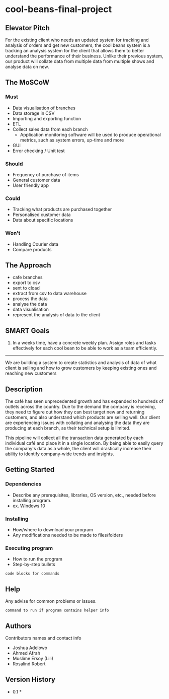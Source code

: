 # cool-beans-final-project

## Elevator Pitch
For the existing client who needs an updated system for tracking and analysis of orders and get new customers, the cool beans system is a tracking an analysis system for the client that allows them to better understand the performance of their business.
Unlike their previous system, our product will collate data from multiple data from multiple shows and analyse data on new.

## The MoSCoW

### Must
* Data visualisation of branches  
* Data storage in CSV
* Importing and exporting function
* ETL
* Collect sales data from each branch  
  * Application monitoring software will be used to produce operational metrics, such as system errors, up-time and more
* GUI
* Error checking / Unit test

### Should
* Frequency of purchase of items
* General customer data 
* User friendly app

### Could
* Tracking what products are purchased together
* Personalised customer data 
* Data about specific locations

### Won't
* Handling Courier data 
* Compare products


## The Approach

* cafe branches
* export to csv
* sent to cload
* extract from csv to data warehouse
* process the data
* analyse the data
* data visualisation
* represent the analysis of data to the client

## SMART Goals

1. In a weeks time, have a concrete weekly plan. Assign roles and tasks effectively for each cool bean to be able to work as a team efficiently.


----

We are building a system to create statistics and analysis of data of what client is selling and how to grow customers by keeping existing ones and reaching new customers

## Description

The café has seen unprecedented growth and has expanded to hundreds of outlets across the country. Due to the demand the company is receiving, they need to figure out how they can best target new and returning customers, and also understand which products are selling well. Our client are experiencing issues with collating and analysing the data they are producing at each branch, as their technical setup is limited.

This pipeline will collect all the transaction data generated by each individual café and place it in a single location. By being able to easily query the company's data as a whole, the client will drastically increase their ability to identify company-wide trends and insights.

## Getting Started

### Dependencies

* Describe any prerequisites, libraries, OS version, etc., needed before installing program.
* ex. Windows 10

### Installing

* How/where to download your program
* Any modifications needed to be made to files/folders

### Executing program

* How to run the program
* Step-by-step bullets
```
code blocks for commands
```

## Help

Any advise for common problems or issues.
```
command to run if program contains helper info
```

## Authors

Contributors names and contact info

* Joshua Adelowo
* Ahmed Afrah
* Muslime Ersoy (Lili)
* Rosalind Robert

## Version History

* 0.1
    * 
